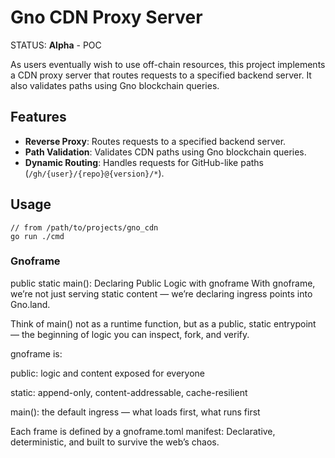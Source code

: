 # Gno CDN Proxy Server

STATUS: **Alpha** - POC

As users eventually wish to use off-chain resources, this project implements a CDN proxy server that routes requests to a specified backend server.
It also validates paths using Gno blockchain queries.

## Features

- **Reverse Proxy**: Routes requests to a specified backend server.
- **Path Validation**: Validates CDN paths using Gno blockchain queries.
- **Dynamic Routing**: Handles requests for GitHub-like paths (`/gh/{user}/{repo}@{version}/*`).

## Usage


```
// from /path/to/projects/gno_cdn
go run ./cmd
```


### Gnoframe

public static main(): Declaring Public Logic with gnoframe
With gnoframe, we’re not just serving static content —
we’re declaring ingress points into Gno.land.

Think of main() not as a runtime function,
but as a public, static entrypoint — the beginning of logic you can inspect, fork, and verify.

gnoframe is:

public: logic and content exposed for everyone

static: append-only, content-addressable, cache-resilient

main(): the default ingress — what loads first, what runs first

Each frame is defined by a gnoframe.toml manifest:
Declarative, deterministic, and built to survive the web’s chaos.